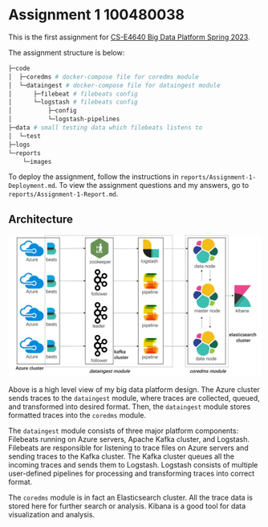 # Assignment 1  100480038

This is the first assignment for [CS-E4640 Big Data Platform Spring 2023](https://version.aalto.fi/gitlab/bigdataplatforms/cs-e4640/-/blob/master/schedule.md).

The assignment structure is below:
```bash
├─code
│  ├─coredms # docker-compose file for coredms module
│  └─dataingest # docker-compose file for dataingest module
│      ├─filebeat # filebeats config
│      └─logstash # filebeats config
│          ├─config
│          └─logstash-pipelines
├─data # small testing data which filebeats listens to
│  └─test 
├─logs
└─reports
    └─images
```

To deploy the assignment, follow the instructions in `reports/Assignment-1-Deployment.md`.
To view the assignment questions and my answers, go to `reports/Assignment-1-Report.md`.

## Architecture

![architecture](./reports/images/architecture.png "architecture")

Above is a high level view of my big data platform design. The Azure cluster sends traces to the `dataingest` module, where traces are collected, queued, and transformed into desired format. Then, the `dataingest` module stores formatted traces into the `coredms` module.

The `dataingest` module consists of three major platform components: Filebeats running on Azure servers, Apache Kafka cluster, and Logstash. Filebeats are responsible for listening to trace files on Azure servers and sending traces to the Kafka cluster. The Kafka cluster queues all the incoming traces and sends them to Logstash. Logstash consists of multiple user-defined pipelines for processing and transforming traces into correct format.

The `coredms` module is in fact an Elasticsearch cluster. All the trace data is stored here for further search or analysis. Kibana is a good tool for data visualization and analysis. 
